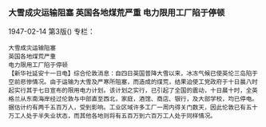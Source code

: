 ### 大雪成灾运输阻塞  英国各地煤荒严重  电力限用工厂陷于停顿

1947-02-14
第3版()
专栏：

    大雪成灾运输阻塞
    英国各地煤荒严重
    电力限用工厂陷于停顿
    【新华社延安十一日电】综合伦敦消息：自四日英国普降大雪以来，冰冻气候已使英伦三岛陷于空前悲惨情况。由于运输为大雪及严寒所阻塞，而造成的煤荒，结果迫使工党政府于十日晨八时起实行其于七日宣布的限用电力计划。该计划之实行，已引起了全国的震动，十日晨十时，全英格兰从东南海岸经过伦敦与中部直至西北，家庭，酒馆、商店、银行，及大部学校，均已停电。据估计约有两千五百万人，受到影响。工业区域许多工厂一周内得关门数天，因此伦敦已有五十万工人处于半失业状态，而其他各地则将有五百万到六百万工人处于同样情况。
